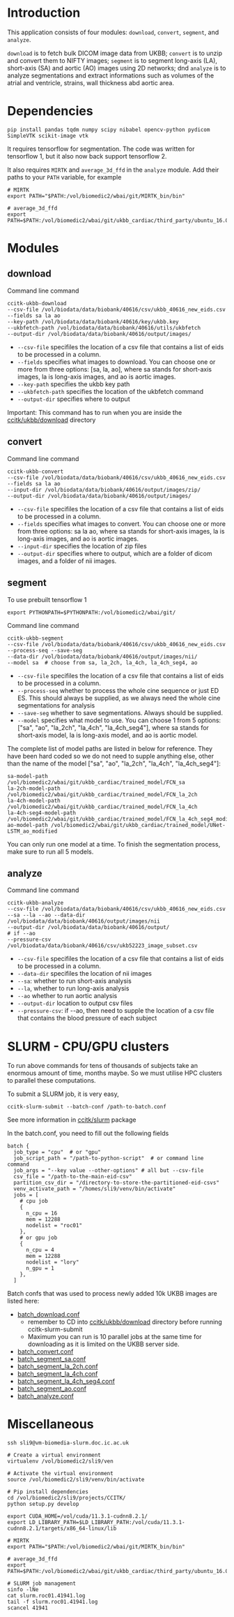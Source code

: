 # Introduction
This application consists of four modules: `download`, `convert`, `segment`, and `analyze`. 

`download` is to fetch bulk DICOM image data from UKBB; 
`convert` is to unzip and convert them to NIFTY images;
`segment` is to segment long-axis (LA), short-axis (SA) and aortic (AO) images using 2D networks;
dnd `analyze` is to analyze segmentations and extract informations such as 
volumes of the atrial and ventricle, strains, wall thickness abd aortic area.

# Dependencies
```
pip install pandas tqdm numpy scipy nibabel opencv-python pydicom SimpleVTK scikit-image vtk
```
It requires tensorflow for segmentation. The code was written for tensorflow 1, but it also now 
back support tensorflow 2. 

It also requires `MIRTK` and `average_3d_ffd` in the `analyze` module. Add their paths to your `PATH` variable, 
for example
```
# MIRTK
export PATH="$PATH:/vol/biomedic2/wbai/git/MIRTK_bin/bin"

# average_3d_ffd
export PATH=$PATH:/vol/biomedic2/wbai/git/ukbb_cardiac/third_party/ubuntu_16.04_bin/
```

# Modules
## download
Command line command
```
ccitk-ukbb-download 
--csv-file /vol/biodata/data/biobank/40616/csv/ukbb_40616_new_eids.csv
--fields sa la ao
--key-path /vol/biodata/data/biobank/40616/key/ukbb.key
--ukbfetch-path /vol/biodata/data/biobank/40616/utils/ukbfetch
--output-dir /vol/biodata/data/biobank/40616/output/images/
```

* `--csv-file` specifiles the location of a csv file that contains a list of eids to be processed in a column.
* `--fields` specifies what images to download. You can choose one or more from three options: [sa, la, ao], where
sa stands for short-axis images, la is long-axis images, and ao is aortic images. 
* `--key-path` specifies the ukbb key path
* `--ukbfetch-path` specifies the location of the ukbfetch command
* `--output-dir` specifies where to output

Important: This command has to run when you are inside the [ccitk/ukbb/download](download) directory
## convert
Command line command
```
ccitk-ukbb-convert 
--csv-file /vol/biodata/data/biobank/40616/csv/ukbb_40616_new_eids.csv
--fields sa la ao
--input-dir /vol/biodata/data/biobank/40616/output/images/zip/
--output-dir /vol/biodata/data/biobank/40616/output/images/
```

* `--csv-file` specifiles the location of a csv file that contains a list of eids to be processed in a column.
* `--fields` specifies what images to convert. You can choose one or more from three options: sa la ao, where
sa stands for short-axis images, la is long-axis images, and ao is aortic images. 
* `--input-dir` specifies the location of zip files
* `--output-dir` specifies where to output, which are a folder of dicom images, and a folder of nii images. 

## segment
To use prebuilt tensorflow 1
```
export PYTHONPATH=$PYTHONPATH:/vol/biomedic2/wbai/git/
```
Command line command
```
ccitk-ukbb-segment 
--csv-file /vol/biodata/data/biobank/40616/csv/ukbb_40616_new_eids.csv
--process-seq --save-seg
--data-dir /vol/biodata/data/biobank/40616/output/images/nii/
--model sa  # choose from sa, la_2ch, la_4ch, la_4ch_seg4, ao
```
* `--csv-file` specifiles the location of a csv file that contains a list of eids to be processed in a column.
* `--process-seq` whether to process the whole cine sequence or just ED ES. This should always be supplied, 
as we always need the whole cine segmentations for analysis
* `--save-seg` whether to save segmentations. Always should be supplied. 
* `--model` specifies what model to use. You can choose 1 from 5 options: ["sa", "ao", "la_2ch", "la_4ch", "la_4ch_seg4"], where
sa stands for short-axis model, la is long-axis model, and ao is aortic model. 

The complete list of model paths are listed in below for reference. They have been hard coded so we do not need to supple
anything else, other than the name of the model ["sa", "ao", "la_2ch", "la_4ch", "la_4ch_seg4"]:
```
sa-model-path /vol/biomedic2/wbai/git/ukbb_cardiac/trained_model/FCN_sa 
la-2ch-model-path /vol/biomedic2/wbai/git/ukbb_cardiac/trained_model/FCN_la_2ch
la-4ch-model-path /vol/biomedic2/wbai/git/ukbb_cardiac/trained_model/FCN_la_4ch
la-4ch-seg4-model-path /vol/biomedic2/wbai/git/ukbb_cardiac/trained_model/FCN_la_4ch_seg4_modified
ao-model-path /vol/biomedic2/wbai/git/ukbb_cardiac/trained_model/UNet-LSTM_ao_modified
```
You can only run one model at a time. To finish the segmentation process, make sure to run all 5 models. 

## analyze
Command line command
```
ccitk-ukbb-analyze 
--csv-file /vol/biodata/data/biobank/40616/csv/ukbb_40616_new_eids.csv
--sa --la --ao --data-dir /vol/biodata/data/biobank/40616/output/images/nii 
--output-dir /vol/biodata/data/biobank/40616/output/
# if --ao
--pressure-csv /vol/biodata/data/biobank/40616/csv/ukb52223_image_subset.csv
```
* `--csv-file` specifiles the location of a csv file that contains a list of eids to be processed in a column.
* `--data-dir` specifiles the location of nii images
* `--sa`: whether to run short-axis analysis
* `--la`, whether to run long-axis analysis
* `--ao` whether to run aortic analysis
* `--output-dir` location to output csv files
* `--pressure-csv`: if --ao, then need to supple the location of a csv file that contains the blood pressure of each subject


# SLURM - CPU/GPU clusters
To run above commands for tens of thousands of subjects take an enormous amount of time, months maybe. So we must utilise
HPC clusters to parallel these computations. 

To submit a SLURM job, it is very easy, 

```
ccitk-slurm-submit --batch-conf /path-to-batch.conf
```
See more information in [ccitk/slurm](../../ccitk/slurm) package

In the batch.conf, you need to fill out the following fields
```
batch {
  job_type = "cpu"  # or "gpu"
  job_script_path = "/path-to-python-script"  # or command line command
  job_args = "--key value --other-options" # all but --csv-file
  csv_file = "/path-to-the-main-eid-csv"
  partition_csv_dir = "/directory-to-store-the-partitioned-eid-csvs"
  venv_activate_path = "/homes/sli9/venv/bin/activate"
  jobs = [
    # cpu job
    {
      n_cpu = 16
      mem = 12288
      nodelist = "roc01"
    },
    # or gpu job
    {
      n_cpu = 4
      mem = 12288
      nodelist = "lory"
      n_gpu = 1
    },
  ]
```
Batch confs that was used to process newly added 10k UKBB images are listed here:
* [batch_download.conf](batch_download.conf)
    * remember to CD into [ccitk/ukbb/download](download) directory before running ccitk-slurm-submit
    * Maximum you can run is 10 parallel jobs at the same time for downloading as it is limited on the UKBB server side. 
* [batch_convert.conf](batch_convert.conf)
* [batch_segment_sa.conf](batch_segment_sa.conf)
* [batch_segment_la_2ch.conf](batch_segment_la_2ch.conf)
* [batch_segment_la_4ch.conf](batch_segment_la_4ch.conf)
* [batch_segment_la_4ch_seg4.conf](batch_segment_la_4ch_seg4.conf)
* [batch_segment_ao.conf](batch_segment_ao.conf)
* [batch_analyze.conf](batch_analyze.conf)


# Miscellaneous
```
ssh sli9@vm-biomedia-slurm.doc.ic.ac.uk

# Create a virtual environment 
virtualenv /vol/biomedic2/sli9/ven

# Activate the virtual environment
source /vol/biomedic2/sli9/venv/bin/activate

# Pip install dependencies 
cd /vol/biomedic2/sli9/projects/CCITK/
python setup.py develop

export CUDA_HOME=/vol/cuda/11.3.1-cudnn8.2.1/
export LD_LIBRARY_PATH=$LD_LIBRARY_PATH:/vol/cuda/11.3.1-cudnn8.2.1/targets/x86_64-linux/lib

# MIRTK
export PATH="$PATH:/vol/biomedic2/wbai/git/MIRTK_bin/bin"

# average_3d_ffd
export PATH=$PATH:/vol/biomedic2/wbai/git/ukbb_cardiac/third_party/ubuntu_16.04_bin/

# SLURM job management
sinfo -lNe
cat slurm.roc01.41941.log
tail -f slurm.roc01.41941.log
scancel 41941
```
